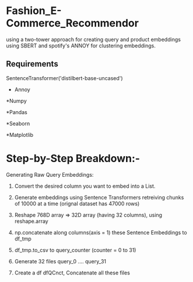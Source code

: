 # Fashion_E-Commerce_Recommendor
using a two-tower approach for creating query and product embeddings using SBERT and spotify's ANNOY for clustering embeddings.

## Requirements

SentenceTransformer('distilbert-base-uncased')

* Annoy

*Numpy 

*Pandas

*Seaborn

*Matplotlib

# Step-by-Step Breakdown:-

Generating Raw Query Embeddings:

1. Convert the desired column you want to embed into a List.

2. Generate embeddings using Sentence Transformers
    retreiving chunks of 10000 at a time (orignal dataset has 47000 rows)

3. Reshape 768D array => 32D array (having 32 columns),
    using reshape.array

4. np.concatenate along columns(axis = 1) these Sentence Embeddings to df_tmp

5. df_tmp.to_csv to query_counter (counter = 0 to 31)

6. Generate 32 files query_0 .... query_31

7. Create a df dfQCnct, Concatenate all these files
